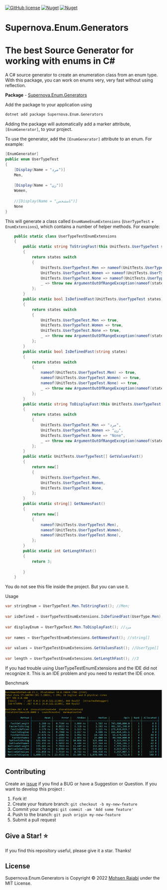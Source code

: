 ﻿[![GitHub license](https://img.shields.io/badge/license-MIT-blue.svg?style=flat-square)](https://raw.githubusercontent.com/EngRajabi/Enum.Source.Generator/master/LICENSE)
[![Nuget](https://img.shields.io/nuget/dt/Supernova.Enum.Generators?label=Nuget.org%20Downloads&style=flat-square&color=blue)](https://www.nuget.org/packages/Supernova.Enum.Generators)
[![Nuget](https://img.shields.io/nuget/vpre/Supernova.Enum.Generators.svg?label=NuGet)](https://www.nuget.org/packages/Supernova.Enum.Generators)

# Supernova.Enum.Generators
# The best Source Generator for working with enums in C#
A C# source generator to create an enumeration class from an enum type.
With this package, you can work on enums very, very fast without using reflection.

**Package** - [Supernova.Enum.Generators](https://www.nuget.org/packages/Supernova.Enum.Generators/)

Add the package to your application using

```bash
dotnet add package Supernova.Enum.Generators
```

Adding the package will automatically add a marker attribute, `[EnumGenerator]`, to your project.

To use the generator, add the `[EnumGenerator]` attribute to an enum. For example:

```csharp
[EnumGenerator]
public enum UserTypeTest
{
    [Display(Name = "مرد")]
    Men,

    [Display(Name = "زن")]
    Women,

    //[Display(Name = "نامشخص")]
    None
}
```

This will generate a class called `EnumNameEnumExtensions` (`UserTypeTest` + `EnumExtensions`), which contains a number of helper methods.
For example:

```csharp
    public static class UserTypeTestEnumExtensions
    {
        public static string ToStringFast(this UnitTests.UserTypeTest states)
        {
            return states switch
            {
                UnitTests.UserTypeTest.Men => nameof(UnitTests.UserTypeTest.Men),
                UnitTests.UserTypeTest.Women => nameof(UnitTests.UserTypeTest.Women),
                UnitTests.UserTypeTest.None => nameof(UnitTests.UserTypeTest.None),
                _ => throw new ArgumentOutOfRangeException(nameof(states), states, null)
            };
        }
        public static bool IsDefinedFast(UnitTests.UserTypeTest states)
        {
            return states switch
            {
                UnitTests.UserTypeTest.Men => true,
                UnitTests.UserTypeTest.Women => true,
                UnitTests.UserTypeTest.None => true,
                _ => throw new ArgumentOutOfRangeException(nameof(states), states, null)
            };
        }
        public static bool IsDefinedFast(string states)
        {
            return states switch
            {
                nameof(UnitTests.UserTypeTest.Men) => true,
                nameof(UnitTests.UserTypeTest.Women) => true,
                nameof(UnitTests.UserTypeTest.None) => true,
                _ => throw new ArgumentOutOfRangeException(nameof(states), states, null)
            };
        }
        public static string ToDisplayFast(this UnitTests.UserTypeTest states)
        {
            return states switch
            {
                UnitTests.UserTypeTest.Men => "مرد",
                UnitTests.UserTypeTest.Women => "زن",
                UnitTests.UserTypeTest.None => "None",
                _ => throw new ArgumentOutOfRangeException(nameof(states), states, null)
            };
        }
        public static UnitTests.UserTypeTest[] GetValuesFast()
        {
            return new[]
            {
                UnitTests.UserTypeTest.Men,
                UnitTests.UserTypeTest.Women,
                UnitTests.UserTypeTest.None,
            };
        }
        public static string[] GetNamesFast()
        {
            return new[]
            {
                nameof(UnitTests.UserTypeTest.Men),
                nameof(UnitTests.UserTypeTest.Women),
                nameof(UnitTests.UserTypeTest.None),
            };
        }
        public static int GetLengthFast()
        {
            return 3;

        }
    }
```

You do not see this file inside the project. But you can use it.

Usage
```csharp
var stringEnum = UserTypeTest.Men.ToStringFast(); //Men;

var isDefined = UserTypeTestEnumExtensions.IsDefinedFast(UserType.Men); //true;

var displayEnum = UserTypeTest.Men.ToDisplayFast(); //مرد

var names = UserTypeTestEnumExtensions.GetNamesFast(); //string[]

var values = UserTypeTestEnumExtensions.GetValuesFast(); //UserType[]

var length = UserTypeTestEnumExtensions.GetLengthFast(); //3
```

If you had trouble using UserTypeTestEnumExtensions and the IDE did not recognize it. This is an IDE problem and you need to restart the IDE once.

Benchmark

![Benchmark](https://raw.githubusercontent.com/EngRajabi/Enum.Source.Generator/master/Supernova.Enum.Generators.png?v=4)

## Contributing

Create an [issue](https://github.com/EngRajabi/Enum.Source.Generator/issues/new) if you find a BUG or have a Suggestion or Question. If you want to develop this project :

1. Fork it!
2. Create your feature branch: `git checkout -b my-new-feature`
3. Commit your changes: `git commit -am 'Add some feature'`
4. Push to the branch: `git push origin my-new-feature`
5. Submit a pull request

## Give a Star! ⭐️

If you find this repository useful, please give it a star. Thanks!

## License

Supernova.Enum.Generators is Copyright © 2022 [Mohsen Rajabi](https://github.com/EngRajabi) under the MIT License.
